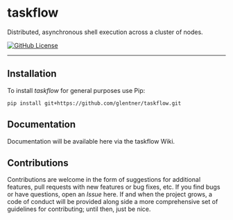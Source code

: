 taskflow
========

Distributed, asynchronous shell execution across a cluster of nodes.

[![GitHub License](http://img.shields.io/badge/license-Apache-blue.svg?style=flat)](https://www.apache.org/licenses/LICENSE-2.0)

---

Installation
------------

To install _taskflow_ for general purposes use Pip:

```
pip install git+https://github.com/glentner/taskflow.git
```


Documentation
-------------

Documentation will be available here via the taskflow Wiki.


Contributions
-------------

Contributions are welcome  in the form of  suggestions for additional features,  pull requests with
new features or  bug fixes, etc. If you find  bugs or have questions, open an  _Issue_ here. If and
when the project grows, a  code of conduct will be provided along side  a more comprehensive set of
guidelines for contributing; until then, just be nice.
